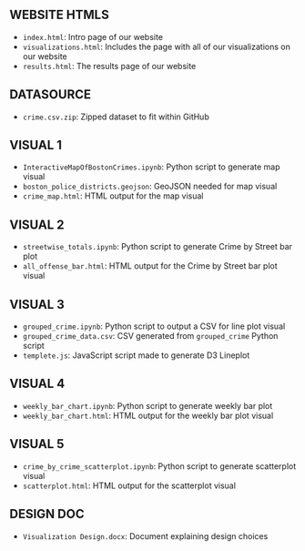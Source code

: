 ## WEBSITE HTMLS
- `index.html`: Intro page of our website  
- `visualizations.html`: Includes the page with all of our visualizations on our website  
- `results.html`: The results page of our website  

## DATASOURCE
- `crime.csv.zip`: Zipped dataset to fit within GitHub  

## VISUAL 1
- `InteractiveMapOfBostonCrimes.ipynb`: Python script to generate map visual  
- `boston_police_districts.geojson`: GeoJSON needed for map visual  
- `crime_map.html`: HTML output for the map visual  

## VISUAL 2
- `streetwise_totals.ipynb`: Python script to generate Crime by Street bar plot  
- `all_offense_bar.html`: HTML output for the Crime by Street bar plot visual  

## VISUAL 3
- `grouped_crime.ipynb`: Python script to output a CSV for line plot visual  
- `grouped_crime_data.csv`: CSV generated from `grouped_crime` Python script  
- `templete.js`: JavaScript script made to generate D3 Lineplot  

## VISUAL 4
- `weekly_bar_chart.ipynb`: Python script to generate weekly bar plot  
- `weekly_bar_chart.html`: HTML output for the weekly bar plot visual  

## VISUAL 5
- `crime_by_crime_scatterplot.ipynb`: Python script to generate scatterplot visual  
- `scatterplot.html`: HTML output for the scatterplot visual  

## DESIGN DOC
- `Visualization Design.docx`: Document explaining design choices  
